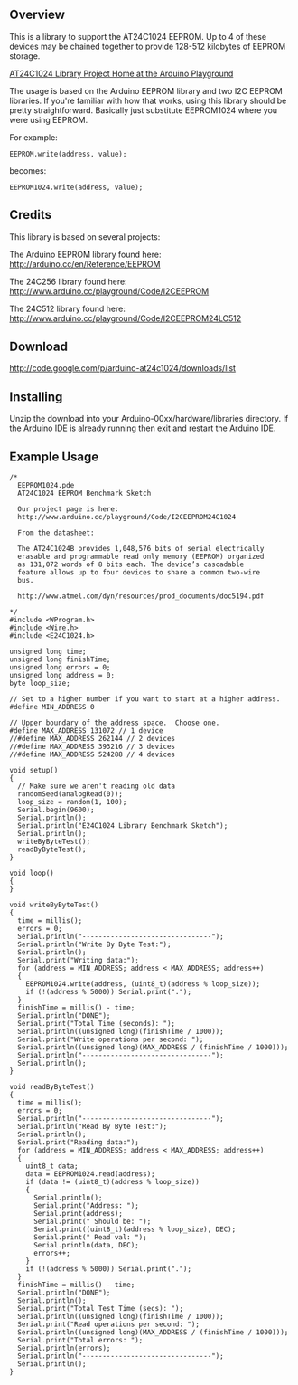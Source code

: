 ## Overview ##

This is a library to support the AT24C1024 EEPROM. Up to 4 of these devices may be chained together to provide 128-512 kilobytes of EEPROM storage.

[AT24C1024 Library Project Home at the Arduino Playground](http://www.arduino.cc/playground/Code/I2CEEPROM24C1024)

The usage is based on the Arduino EEPROM library and two I2C EEPROM libraries. If you're familiar with how that works, using this library should be pretty straightforward. Basically just substitute EEPROM1024 where you were using EEPROM.

For example:

`EEPROM.write(address, value);`

becomes:

`EEPROM1024.write(address, value);`

## Credits ##

This library is based on several projects:

The Arduino EEPROM library found here: http://arduino.cc/en/Reference/EEPROM

The 24C256 library found here: http://www.arduino.cc/playground/Code/I2CEEPROM

The 24C512 library found here: http://www.arduino.cc/playground/Code/I2CEEPROM24LC512

## Download ##

http://code.google.com/p/arduino-at24c1024/downloads/list

## Installing ##

Unzip the download into your Arduino-00xx/hardware/libraries directory. If the Arduino IDE is already running then exit and restart the Arduino IDE.

## Example Usage ##

```
/*
  EEPROM1024.pde
  AT24C1024 EEPROM Benchmark Sketch 
  
  Our project page is here:
  http://www.arduino.cc/playground/Code/I2CEEPROM24C1024
  
  From the datasheet:

  The AT24C1024B provides 1,048,576 bits of serial electrically 
  erasable and programmable read only memory (EEPROM) organized 
  as 131,072 words of 8 bits each. The device’s cascadable 
  feature allows up to four devices to share a common two-wire 
  bus.
  
  http://www.atmel.com/dyn/resources/prod_documents/doc5194.pdf
  
*/
#include <WProgram.h>
#include <Wire.h>
#include <E24C1024.h>

unsigned long time;
unsigned long finishTime;
unsigned long errors = 0;
unsigned long address = 0;
byte loop_size;

// Set to a higher number if you want to start at a higher address. 
#define MIN_ADDRESS 0

// Upper boundary of the address space.  Choose one.
#define MAX_ADDRESS 131072 // 1 device
//#define MAX_ADDRESS 262144 // 2 devices
//#define MAX_ADDRESS 393216 // 3 devices
//#define MAX_ADDRESS 524288 // 4 devices

void setup()
{
  // Make sure we aren't reading old data
  randomSeed(analogRead(0));
  loop_size = random(1, 100);
  Serial.begin(9600);
  Serial.println();
  Serial.println("E24C1024 Library Benchmark Sketch");
  Serial.println();
  writeByByteTest();
  readByByteTest();
}

void loop()
{
}

void writeByByteTest()
{
  time = millis();
  errors = 0;
  Serial.println("--------------------------------");
  Serial.println("Write By Byte Test:");
  Serial.println();
  Serial.print("Writing data:");
  for (address = MIN_ADDRESS; address < MAX_ADDRESS; address++)
  {
    EEPROM1024.write(address, (uint8_t)(address % loop_size));
    if (!(address % 5000)) Serial.print(".");
  }
  finishTime = millis() - time;
  Serial.println("DONE");
  Serial.print("Total Time (seconds): "); 
  Serial.println((unsigned long)(finishTime / 1000));
  Serial.print("Write operations per second: "); 
  Serial.println((unsigned long)(MAX_ADDRESS / (finishTime / 1000))); 
  Serial.println("--------------------------------");   
  Serial.println();
}

void readByByteTest()
{
  time = millis();
  errors = 0;
  Serial.println("--------------------------------");
  Serial.println("Read By Byte Test:");
  Serial.println();
  Serial.print("Reading data:");
  for (address = MIN_ADDRESS; address < MAX_ADDRESS; address++)
  {
    uint8_t data;
    data = EEPROM1024.read(address);
    if (data != (uint8_t)(address % loop_size)) 
    {
      Serial.println();
      Serial.print("Address: ");
      Serial.print(address);
      Serial.print(" Should be: ");
      Serial.print((uint8_t)(address % loop_size), DEC);
      Serial.print(" Read val: ");
      Serial.println(data, DEC);
      errors++;
    }
    if (!(address % 5000)) Serial.print(".");
  }
  finishTime = millis() - time;
  Serial.println("DONE");
  Serial.println();
  Serial.print("Total Test Time (secs): "); 
  Serial.println((unsigned long)(finishTime / 1000));
  Serial.print("Read operations per second: "); 
  Serial.println((unsigned long)(MAX_ADDRESS / (finishTime / 1000))); 
  Serial.print("Total errors: "); 
  Serial.println(errors);   
  Serial.println("--------------------------------");
  Serial.println();
}
```